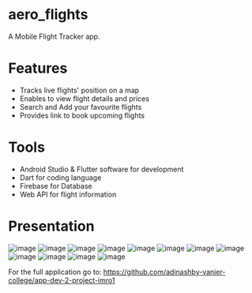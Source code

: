 # aero_flights
A Mobile Flight Tracker app.

# Features
- Tracks live flights' position on a map
- Enables to view flight details and prices
- Search and Add your favourite flights
- Provides link to book upcoming flights

# Tools
- Android Studio & Flutter software for development
- Dart for coding language
- Firebase for Database
- Web API for flight information

# Presentation
![image](https://github.com/SlayemS/AppDev2Project/assets/83617577/eb8bb04f-58a6-4805-8ef9-a449bb4cd440)
![image](https://github.com/SlayemS/AppDev2Project/assets/83617577/b3ee9d76-03fd-40cc-b39f-3dc40095d2f9)
![image](https://github.com/SlayemS/AppDev2Project/assets/83617577/c7650336-a3d1-4088-9d89-8c47fd27553a)
![image](https://github.com/SlayemS/AppDev2Project/assets/83617577/1d84a552-b73c-4651-a56c-19d12c9371ad)
![image](https://github.com/SlayemS/AppDev2Project/assets/83617577/f6e4acc5-a510-4cdb-acef-8f161bce16ef)
![image](https://github.com/SlayemS/AppDev2Project/assets/83617577/3ca19273-21fd-4097-9fcf-df51afcaf6dd)
![image](https://github.com/SlayemS/AppDev2Project/assets/83617577/7787edde-63d2-4c5e-8d04-352cb4933e52)
![image](https://github.com/SlayemS/AppDev2Project/assets/83617577/fe20ea18-2b37-4a60-83be-744284fae58c)
![image](https://github.com/SlayemS/AppDev2Project/assets/83617577/c0ab66c3-0a2c-4bad-b353-d7995ad21fd1)
![image](https://github.com/SlayemS/AppDev2Project/assets/83617577/037e4418-7a6d-4c04-9a3a-7835e07c2567)
![image](https://github.com/SlayemS/AppDev2Project/assets/83617577/abf644e5-6a0f-4754-9e46-dfc123388147)
![image](https://github.com/SlayemS/AppDev2Project/assets/83617577/abc45417-9459-4115-b381-9e639d18fa6c)

For the full application go to: https://github.com/adinashby-vanier-college/app-dev-2-project-imro1
